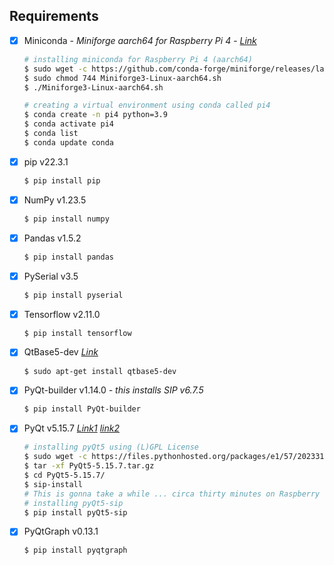 ## Requirements

- [x] Miniconda - *Miniforge aarch64 for Raspberry Pi 4* - *[Link](https://github.com/conda-forge/miniforge#download)*
    ```bash
    # installing miniconda for Raspberry Pi 4 (aarch64)
    $ sudo wget -c https://github.com/conda-forge/miniforge/releases/latest/download/Miniforge3-Linux-aarch64.sh
    $ sudo chmod 744 Miniforge3-Linux-aarch64.sh
    $ ./Miniforge3-Linux-aarch64.sh
    
    # creating a virtual environment using conda called pi4
    $ conda create -n pi4 python=3.9
    $ conda activate pi4
    $ conda list
    $ conda update conda
    ```
- [x] pip v22.3.1
    ```bash
    $ pip install pip
    ```
- [x] NumPy v1.23.5
    ```bash
    $ pip install numpy
    ```
- [x] Pandas v1.5.2
    ```bash
    $ pip install pandas
    ```
- [x] PySerial v3.5
    ```bash
    $ pip install pyserial
    ```
- [x] Tensorflow v2.11.0
    ```bash
    $ pip install tensorflow
    ```
- [x] QtBase5-dev *[Link](https://stackoverflow.com/a/71019962)*
    ```bash
    $ sudo apt-get install qtbase5-dev
    ```
- [x] PyQt-builder v1.14.0 *- this installs SIP v6.7.5*
    ```bash
    $ pip install PyQt-builder
    ```
- [x] PyQt v5.15.7 *[Link1](https://github.com/pypa/pip/issues/11286#issuecomment-1193156043)* *[link2](https://github.com/pypa/pip/issues/11286#issuecomment-1195615499)*
    ```bash
    # installing pyQt5 using (L)GPL License
    $ sudo wget -c https://files.pythonhosted.org/packages/e1/57/2023316578646e1adab903caab714708422f83a57f97eb34a5d13510f4e1/PyQt5-5.15.7.tar.gz
    $ tar -xf PyQt5-5.15.7.tar.gz
    $ cd PyQt5-5.15.7/
    $ sip-install
    # This is gonna take a while ... circa thirty minutes on Raspberry Pi 4
    # installing pyQt5-sip
    $ pip install pyQt5-sip
    ```
- [x] PyQtGraph v0.13.1
    ```bash
    $ pip install pyqtgraph
    ```
